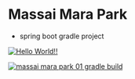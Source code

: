 # Massai Mara Park

+ spring boot gradle project

[![Hello World!!](https://github.com/dhfkdlsj/massai_mara_park01/actions/workflows/01hellowworld.yaml/badge.svg)](https://github.com/dhfkdlsj/massai_mara_park01/actions/workflows/01hellowworld.yaml)


[![massai mara park 01 gradle build](https://github.com/dhfkdlsj/massai_mara_park01/actions/workflows/02mmpark01_gradle_build.yaml/badge.svg)](https://github.com/dhfkdlsj/massai_mara_park01/actions/workflows/02mmpark01_gradle_build.yaml)